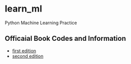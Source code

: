 # learn_ml
Python Machine Learning Practice

## Officaial Book Codes and Information
* [first edition](https://github.com/rasbt/python-machine-learning-book)
* [second edition](https://github.com/rasbt/python-machine-learning-book-2nd-edition)
